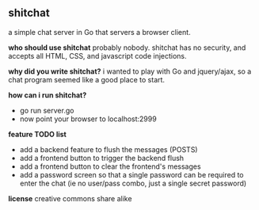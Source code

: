 ## shitchat

a simple chat server in Go that servers a browser client.

**who should use shitchat**
probably nobody. shitchat has no security, and accepts all HTML, CSS, and javascript code injections.

**why did you write shitchat?**
i wanted to play with Go and jquery/ajax, so a chat program seemed like a good place to start.

**how can i run shitchat?**
* go run server.go
* now point your browser to localhost:2999

**feature TODO list**
* add a backend feature to flush the messages (POSTS)
* add a frontend button to trigger the backend flush
* add a frontend button to clear the frontend's messages
* add a password screen so that a single password can be required to enter the chat (ie no user/pass combo, just a single secret password)


**license**
creative commons share alike
